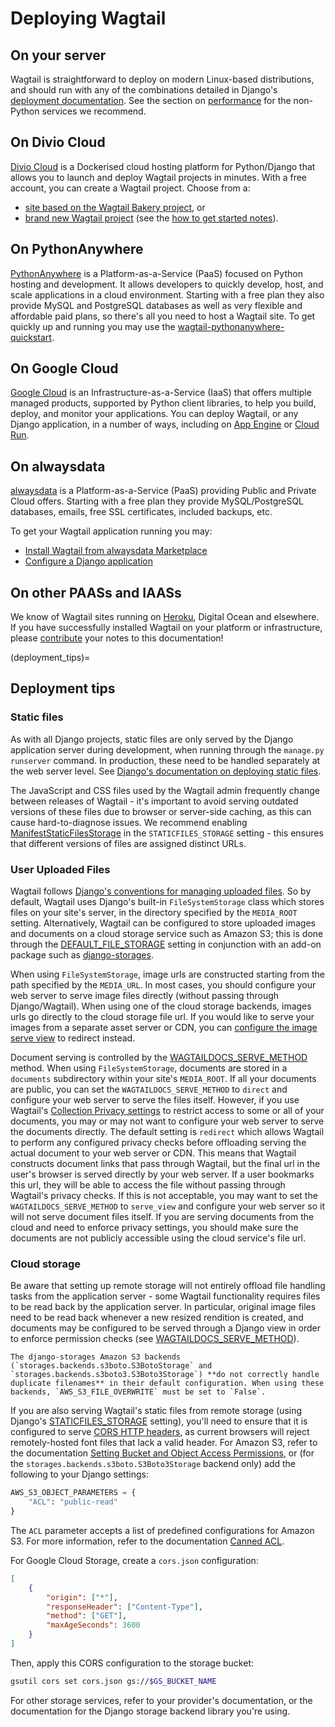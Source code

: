 # Deploying Wagtail

## On your server

Wagtail is straightforward to deploy on modern Linux-based distributions, and should run with any of the combinations detailed in Django's [deployment documentation](django:howto/deployment/index).
See the section on [performance](performance_overview) for the non-Python services we recommend.

## On Divio Cloud

[Divio Cloud](https://www.divio.com/) is a Dockerised cloud hosting platform for Python/Django that allows you to launch and deploy Wagtail projects in minutes.
With a free account, you can create a Wagtail project. Choose from a:

-   [site based on the Wagtail Bakery project](https://www.divio.com/wagtail/), or
-   [brand new Wagtail project](https://control.divio.com/control/project/create) (see the [how to get started notes](https://docs.divio.com/en/latest/introduction/wagtail/)).

## On PythonAnywhere

[PythonAnywhere](https://www.pythonanywhere.com/) is a Platform-as-a-Service (PaaS) focused on Python hosting and development.
It allows developers to quickly develop, host, and scale applications in a cloud environment.
Starting with a free plan they also provide MySQL and PostgreSQL databases as well as very flexible and affordable paid plans, so there's all you need to host a Wagtail site.
To get quickly up and running you may use the [wagtail-pythonanywhere-quickstart](https://github.com/texperience/wagtail-pythonanywhere-quickstart).

## On Google Cloud

[Google Cloud](https://cloud.google.com) is an Infrastructure-as-a-Service (IaaS) that offers multiple managed products, supported by Python client libraries, to help you build, deploy, and monitor your applications.
You can deploy Wagtail, or any Django application, in a number of ways, including on [App Engine](https://www.youtube.com/watch?v=uD9PTag2-PQ) or [Cloud Run](https://codelabs.developers.google.com/codelabs/cloud-run-wagtail/#0).

## On alwaysdata

[alwaysdata](https://www.alwaysdata.com/) is a Platform-as-a-Service (PaaS) providing Public and Private Cloud offers.
Starting with a free plan they provide MySQL/PostgreSQL databases, emails, free SSL certificates, included backups, etc.

To get your Wagtail application running you may:

-   [Install Wagtail from alwaysdata Marketplace](https://www.alwaysdata.com/en/marketplace/wagtail/)
-   [Configure a Django application](https://help.alwaysdata.com/en/languages/python/django/)

## On other PAASs and IAASs

We know of Wagtail sites running on [Heroku](https://spapas.github.io/2014/02/13/wagtail-tutorial/), Digital Ocean and elsewhere.
If you have successfully installed Wagtail on your platform or infrastructure, please [contribute](../contributing/index) your notes to this documentation!

(deployment_tips)=

## Deployment tips

### Static files

As with all Django projects, static files are only served by the Django application server during development, when running through the `manage.py runserver` command. In production, these need to be handled separately at the web server level.
See [Django's documentation on deploying static files](django:howto/static-files/deployment).

The JavaScript and CSS files used by the Wagtail admin frequently change between releases of Wagtail - it's important to avoid serving outdated versions of these files due to browser or server-side caching, as this can cause hard-to-diagnose issues.
We recommend enabling [ManifestStaticFilesStorage](django.contrib.staticfiles.storage.ManifestStaticFilesStorage) in the `STATICFILES_STORAGE` setting - this ensures that different versions of files are assigned distinct URLs.

### User Uploaded Files

Wagtail follows [Django's conventions for managing uploaded files](django:topics/files).
So by default, Wagtail uses Django's built-in `FileSystemStorage` class which stores files on your site's server, in the directory specified by the `MEDIA_ROOT` setting.
Alternatively, Wagtail can be configured to store uploaded images and documents on a cloud storage service such as Amazon S3;
this is done through the [DEFAULT_FILE_STORAGE](https://docs.djangoproject.com/en/stable/ref/settings/#std:setting-DEFAULT_FILE_STORAGE)
setting in conjunction with an add-on package such as [django-storages](https://django-storages.readthedocs.io/).

When using `FileSystemStorage`, image urls are constructed starting from the path specified by the `MEDIA_URL`.
In most cases, you should configure your web server to serve image files directly (without passing through Django/Wagtail).
When using one of the cloud storage backends, images urls go directly to the cloud storage file url.
If you would like to serve your images from a separate asset server or CDN, you can [configure the image serve view](image_serve_view_redirect_action) to redirect instead.

Document serving is controlled by the [WAGTAILDOCS_SERVE_METHOD](wagtaildocs_serve_method) method.
When using `FileSystemStorage`, documents are stored in a `documents` subdirectory within your site's `MEDIA_ROOT`.
If all your documents are public, you can set the `WAGTAILDOCS_SERVE_METHOD` to `direct` and configure your web server to serve the files itself.
However, if you use Wagtail's [Collection Privacy settings](https://guide.wagtail.org/en-latest/how-to/managing-collections/#privacy-settings) to restrict access to some or all of your documents, you may or may not want to configure your web server to serve the documents directly.
The default setting is `redirect` which allows Wagtail to perform any configured privacy checks before offloading serving the actual document to your web server or CDN.
This means that Wagtail constructs document links that pass through Wagtail, but the final url in the user's browser is served directly by your web server.
If a user bookmarks this url, they will be able to access the file without passing through Wagtail's privacy checks.
If this is not acceptable, you may want to set the `WAGTAILDOCS_SERVE_METHOD` to `serve_view` and configure your web server so it will not serve document files itself.
If you are serving documents from the cloud and need to enforce privacy settings, you should make sure the documents are not publicly accessible using the cloud service's file url.

### Cloud storage

Be aware that setting up remote storage will not entirely offload file handling tasks from the application server - some Wagtail functionality requires files to be read back by the application server.
In particular, original image files need to be read back whenever a new resized rendition is created, and documents may be configured to be served through a Django view in order to enforce permission checks (see [WAGTAILDOCS_SERVE_METHOD](wagtaildocs_serve_method)).

```{note}
The django-storages Amazon S3 backends (`storages.backends.s3boto.S3BotoStorage` and `storages.backends.s3boto3.S3Boto3Storage`) **do not correctly handle duplicate filenames** in their default configuration. When using these backends, `AWS_S3_FILE_OVERWRITE` must be set to `False`.
```

If you are also serving Wagtail's static files from remote storage (using Django's [STATICFILES_STORAGE](https://docs.djangoproject.com/en/stable/ref/settings/#std:setting-STATICFILES_STORAGE) setting), you'll need to ensure that it is configured to serve [CORS HTTP headers](https://developer.mozilla.org/en-US/docs/Web/HTTP/CORS), as current browsers will reject remotely-hosted font files that lack a valid header. For Amazon S3, refer to the documentation [Setting Bucket and Object Access Permissions](https://docs.aws.amazon.com/AmazonS3/latest/user-guide/set-permissions.html), or (for the `storages.backends.s3boto.S3Boto3Storage` backend only) add the following to your Django settings:

```python
AWS_S3_OBJECT_PARAMETERS = {
    "ACL": "public-read"
}
```

The `ACL` parameter accepts a list of predefined configurations for Amazon S3. For more information, refer to the documentation [Canned ACL](https://docs.aws.amazon.com/AmazonS3/latest/dev/acl-overview.html#canned-acl).

For Google Cloud Storage, create a `cors.json` configuration:

```json
[
    {
        "origin": ["*"],
        "responseHeader": ["Content-Type"],
        "method": ["GET"],
        "maxAgeSeconds": 3600
    }
]
```

Then, apply this CORS configuration to the storage bucket:

```sh
gsutil cors set cors.json gs://$GS_BUCKET_NAME
```

For other storage services, refer to your provider's documentation, or the documentation for the Django storage backend library you're using.
